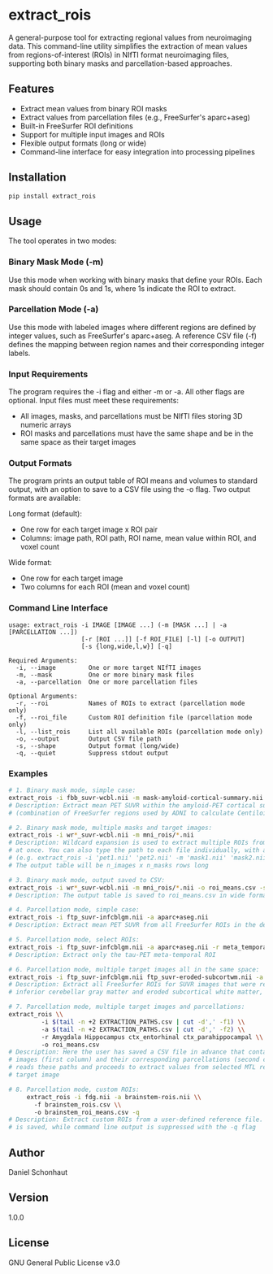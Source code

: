# extract_rois

A general-purpose tool for extracting regional values from neuroimaging data. This command-line utility simplifies the extraction of mean values from regions-of-interest (ROIs) in NIfTI format neuroimaging files, supporting both binary masks and parcellation-based approaches.

## Features

- Extract mean values from binary ROI masks
- Extract values from parcellation files (e.g., FreeSurfer's aparc+aseg)
- Built-in FreeSurfer ROI definitions
- Support for multiple input images and ROIs
- Flexible output formats (long or wide)
- Command-line interface for easy integration into processing pipelines

## Installation

```bash
pip install extract_rois
```

## Usage

The tool operates in two modes:

### Binary Mask Mode (-m)
Use this mode when working with binary masks that define your ROIs. Each mask should contain 0s and 1s, where 1s indicate the ROI to extract.

### Parcellation Mode (-a)
Use this mode with labeled images where different regions are defined by integer values, such as FreeSurfer's aparc+aseg. A reference CSV file (-f) defines the mapping between region names and their corresponding integer labels.

### Input Requirements

The program requires the -i flag and either -m or -a. All other flags are optional. Input files must meet these requirements:
- All images, masks, and parcellations must be NIfTI files storing 3D numeric arrays
- ROI masks and parcellations must have the same shape and be in the same space as their target images

### Output Formats

The program prints an output table of ROI means and volumes to standard output, with an option to save to a CSV file using the -o flag. Two output formats are available:

Long format (default):
- One row for each target image x ROI pair
- Columns: image path, ROI path, ROI name, mean value within ROI, and voxel count

Wide format:
- One row for each target image
- Two columns for each ROI (mean and voxel count)

### Command Line Interface

```
usage: extract_rois -i IMAGE [IMAGE ...] (-m [MASK ...] | -a [PARCELLATION ...])
                    [-r [ROI ...]] [-f ROI_FILE] [-l] [-o OUTPUT]
                    [-s {long,wide,l,w}] [-q]

Required Arguments:
  -i, --image         One or more target NIfTI images
  -m, --mask          One or more binary mask files
  -a, --parcellation  One or more parcellation files

Optional Arguments:
  -r, --roi           Names of ROIs to extract (parcellation mode only)
  -f, --roi_file      Custom ROI definition file (parcellation mode only)
  -l, --list_rois     List all available ROIs (parcellation mode only)
  -o, --output        Output CSV file path
  -s, --shape         Output format (long/wide)
  -q, --quiet         Suppress stdout output
```

### Examples

```bash
# 1. Binary mask mode, simple case:
extract_rois -i fbb_suvr-wcbl.nii -m mask-amyloid-cortical-summary.nii
# Description: Extract mean PET SUVR within the amyloid-PET cortical summary ROI
# (combination of FreeSurfer regions used by ADNI to calculate Centiloids)

# 2. Binary mask mode, multiple masks and target images:
extract_rois -i wr*_suvr-wcbl.nii -m mni_rois/*.nii
# Description: Wildcard expansion is used to extract multiple ROIs from multiple PET images
# at once. You can also type the path to each file individually, with a space between files
# (e.g. extract_rois -i 'pet1.nii' 'pet2.nii' -m 'mask1.nii' 'mask2.nii' 'mask3.nii').
# The output table will be n_images x n_masks rows long

# 3. Binary mask mode, output saved to CSV:
extract_rois -i wr*_suvr-wcbl.nii -m mni_rois/*.nii -o roi_means.csv -s wide
# Description: The output table is saved to roi_means.csv in wide format

# 4. Parcellation mode, simple case:
extract_rois -i ftp_suvr-infcblgm.nii -a aparc+aseg.nii
# Description: Extract mean PET SUVR from all FreeSurfer ROIs in the default reference file

# 5. Parcellation mode, select ROIs:
extract_rois -i ftp_suvr-infcblgm.nii -a aparc+aseg.nii -r meta_temporal
# Description: Extract only the tau-PET meta-temporal ROI

# 6. Parcellation mode, multiple target images all in the same space:
extract_rois -i ftp_suvr-infcblgm.nii ftp_suvr-eroded-subcortwm.nii -a aparc+aseg.nii
# Description: Extract all FreeSurfer ROIs for SUVR images that were referenced against
# inferior cerebellar gray matter and eroded subcortical white matter, respectively

# 7. Parcellation mode, multiple target images and parcellations:
extract_rois \\
         -i $(tail -n +2 EXTRACTION_PATHS.csv | cut -d',' -f1) \\
         -a $(tail -n +2 EXTRACTION_PATHS.csv | cut -d',' -f2) \\
         -r Amygdala Hippocampus ctx_entorhinal ctx_parahippocampal \\
         -o roi_means.csv
# Description: Here the user has saved a CSV file in advance that contains paths to target
# images (first column) and their corresponding parcellations (second column). extract_rois
# reads these paths and proceeds to extract values from selected MTL regions, for each
# target image

# 8. Parcellation mode, custom ROIs:
     extract_rois -i fdg.nii -a brainstem-rois.nii \\
       -f brainstem_rois.csv \\
       -o brainstem_roi_means.csv -q
# Description: Extract custom ROIs from a user-defined reference file. The output table
# is saved, while command line output is suppressed with the -q flag
```

## Author

Daniel Schonhaut

## Version

1.0.0

## License

GNU General Public License v3.0